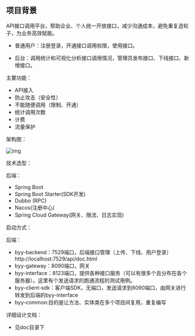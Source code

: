 ## 项目背景

API接口调用平台，帮助企业、个人统一开放接口，减少沟通成本，避免重复造轮子，为业务高效赋能。

- 普通用户：注册登录，开通接口调用权限，使用接口。

- 后台：调用统计和可视化分析接口调用情况，管理员发布接口、下线接口、新增接口。

主要功能：

- API接入
- 防止攻击（安全性） 
- 不能随便调用（限制、开通） 
- 统计调用次数 
- 计费 
- 流量保护

架构图：

![img](https://cbj-1302486078.cos.ap-nanjing.myqcloud.com/img/1671091690956-6eb1c6d1-07b3-4c12-9257-28b99e63cc52.png)

技术选型：

后端：

- Spring Boot
- Spring Boot Starter(SDK开发)
- Dubbo (RPC)
- Nacos(注册中心)
- Spring Cloud Gateway(网关、限流、日志实现)

启动方式：

后端：

- byy-backend：7529端口，后端接口管理（上传、下线、用户登录）http://localhost:7529/api/doc.html
- byy-gateway：8090端口，网关
- byy-interface：8123端口，提供各种接口服务（可以有很多个且分布在各个服务器）。这里有个发送请求的跑通流程的测试用例。
- byy-client-sdk：客户端SDK，无端口，发送请求到8090端口，由网关进行转发到后端的byy-interface
- byy-common:目的是让方法、实体类在多个项目间复用，重复编写

详细设计文档：

- 见doc目录下